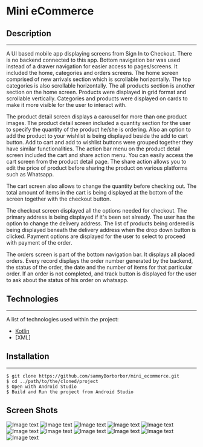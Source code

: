 # Mini eCommerce

## Description
***
A UI based mobile app displaying screens from Sign In to Checkout. There is no backend connected to this app.
Bottom navigation bar was used instead of a drawer navigation for easier access to pages/screens. It included the home, categories and orders screens.
The home screen comprised of new arrivals section which is scrollable horizontally. The top categories is also scrollable horizontally.
The all products section is another section on the home screen. Products were displayed in grid format and scrollable vertically.
Categories and products were displayed on cards to make it more visible for the user to interact with.

The product detail screen displays a carousel for more than one product images.
The product detail screen included a quantity section for the user to specify the quantity of the product he/she is ordering. Also an option to add the product to your wishlist is being displayed beside the add to cart button. Add to cart and add to wishlist buttons were grouped together they have similar functionalities. 
The action bar menu on the product detail screen included the cart and share action menu. You can easily access the cart screen from the product detail page. The share action allows you to edit the price of product before sharing the product on various platforms such as Whatsapp.

The cart screen also allows to change the quantity before checking out. The total amount of items in the cart is being displayed at the bottom of the screen together with the checkout button. 

The checkout screen displayed all the options needed for checkout. The primary address is being displayed if it's been set already. The user has the option to change the delivery address. The list of products being ordered is being displayed beneath the delivery address when the drop down button is clicked. Payment options are displayed for the user to select to proceed with payment of the order.

The orders screen is part of the bottom navigation bar. It displays all placed orders. Every record displays the order number generated by the backend, the status of the order, the date and the number of items for that particular order. If an order is not completed, and track button is displayed for the user to ask about the status of his order on whatsapp.


## Technologies
***
A list of technologies used within the project:
* [Kotlin](https://kotlinlang.org/)
* [XML]

## Installation
*** 
```
$ git clone https://github.com/sammyBorborbor/mini_ecommerce.git
$ cd ../path/to/the/cloned/project
$ Open with Android Studio
$ Build and Run the project from Android Studio
```
## Screen Shots
![Image text](screen_shots/login.png)
![Image text](screen_shots/register.png)
![Image text](screen_shots/home.png)
![Image text](screen_shots/categories.png)
![Image text](screen_shots/products.png)
![Image text](screen_shots/product_details.png)
![Image text](screen_shots/cart.png)
![Image text](screen_shots/checkout.png)
![Image text](screen_shots/checkout1.png)
![Image text](screen_shots/checkout_success.png)
![Image text](screen_shots/orders.png)

